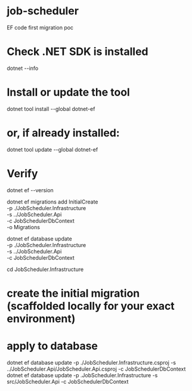 # job-scheduler
EF code first migration poc



# Check .NET SDK is installed
dotnet --info

# Install or update the tool
dotnet tool install --global dotnet-ef

# or, if already installed:
dotnet tool update  --global dotnet-ef

# Verify
dotnet ef --version


dotnet ef migrations add InitialCreate \
  -p ./JobScheduler.Infrastructure \
  -s ../JobScheduler.Api \
  -c JobSchedulerDbContext \
  -o Migrations

dotnet ef database update \
  -p ./JobScheduler.Infrastructure \
  -s ../JobScheduler.Api \
  -c JobSchedulerDbContext



cd JobScheduler.Infrastructure
# create the initial migration (scaffolded locally for your exact environment)



# apply to database
dotnet ef database update -p ./JobScheduler.Infrastructure.csproj -s ../JobScheduler.Api/JobScheduler.Api.csproj -c JobSchedulerDbContext
dotnet ef database update -p .JobScheduler.Infrastructure		  -s src/JobScheduler.Api						-c JobSchedulerDbContext


